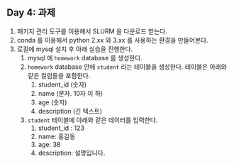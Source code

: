 ## Day 4: 과제

1. 패키지 관리 도구를 이용해서 SLURM 을 다운로드 받는다.
2. conda 를 이용해서 python 2.xx 와 3.xx 를 사용하는 환경을 만들어본다.
3. 로컬에 mysql 설치 후 아래 실습을 진행한다.
    1. mysql 에 `homework` database 를 생성한다.
    2. `homework` database 안에 `student` 라는 테이블을 생성한다. 테이블은 아래와 같은 컬럼들을 포함한다.
        1. student_id (숫자)
        2. name (문자. 10자 이 하)
        3. age (숫자)
        4. description (긴 텍스트)
    3. `student` 테이블에 아래와 같은 데이터를 입력한다.
        1. student_id : 123
        2. name: 홍길동
        3. age: 38
        4. description: 설명입니다.